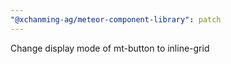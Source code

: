 ```yaml
---
"@xchanming-ag/meteor-component-library": patch
---
```


Change display mode of mt-button to inline-grid
